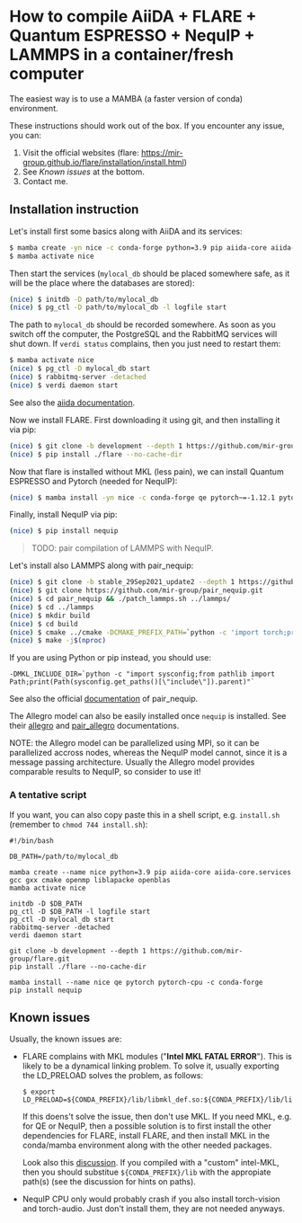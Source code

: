 # How to compile AiiDA + FLARE + Quantum ESPRESSO + NequIP + LAMMPS in a container/fresh computer

The easiest way is to use a MAMBA (a faster version of conda) environment.

These instructions should work out of the box. If you encounter any issue, you can:
1. Visit the official websites (flare: https://mir-group.github.io/flare/installation/install.html)
2. See _Known issues_ at the bottom.
3. Contact me.


## Installation instruction

Let's install first some basics along with AiiDA and its services:

```bash
$ mamba create -yn nice -c conda-forge python=3.9 pip aiida-core aiida-core.services gcc gxx cmake openmp liblapacke openblas
$ mamba activate nice
```

Then start the services (`mylocal_db` should be placed somewhere safe, as it will be the place where the databases are stored):

```bash
(nice) $ initdb -D path/to/mylocal_db
(nice) $ pg_ctl -D path/to/mylocal_db -l logfile start
```

The path to `mylocal_db` should be recorded somewhere. As soon as you switch off the computer, the PostgreSQL and the RabbitMQ services will shut down. If `verdi status` complains, then you just need to restart them:

```bash
$ mamba activate nice
(nice) $ pg_ctl -D mylocal_db start
(nice) $ rabbitmq-server -detached
(nice) $ verdi daemon start
```

See also the [aiida documentation](https://aiida.readthedocs.io/projects/aiida-core/en/latest/intro/install_conda.html#intro-get-started-conda-install).


Now we install FLARE. First downloading it using git, and then installing it via pip:

```bash
(nice) $ git clone -b development --depth 1 https://github.com/mir-group/flare.git
(nice) $ pip install ./flare --no-cache-dir
```

Now that flare is installed without MKL (less pain), we can install Quantum ESPRESSO and Pytorch (needed for NequIP):

```bash
(nice) $ mamba install -yn nice -c conda-forge qe pytorch~=-1.12.1 pytorch-cpu~=1.12.1
```

Finally, install NequIP via pip:

```bash
(nice) $ pip install nequip
```

> TODO: pair compilation of LAMMPS with NequIP.

Let's install also LAMMPS along with pair_nequip:

```bash
(nice) $ git clone -b stable_29Sep2021_update2 --depth 1 https://github.com/lammps/lammps.git
(nice) $ git clone https://github.com/mir-group/pair_nequip.git
(nice) $ cd pair_nequip && ./patch_lammps.sh ../lammps/
(nice) $ cd ../lammps
(nice) $ mkdir build
(nice) $ cd build
(nice) $ cmake ../cmake -DCMAKE_PREFIX_PATH=`python -c 'import torch;print(torch.utils.cmake_prefix_path)'` -DPKG_OPENMP=ON -DMKL_INCLUDE_DIR="$CONDA_PREFIX/include"
(nice) $ make -j$(nproc)
```

If you are using Python or pip instead, you should use:

```
-DMKL_INCLUDE_DIR=`python -c "import sysconfig;from pathlib import Path;print(Path(sysconfig.get_paths()[\"include\"]).parent)"`
```

See also the official [documentation](https://github.com/mir-group/pair_nequip) of pair_nequip.

The Allegro model can also be easily installed once `nequip` is installed. See their [allegro](https://github.com/mir-group/allegro) and [pair_allegro](https://github.com/mir-group/pair_allegro) documentations.

NOTE: the Allegro model can be parallelized using MPI, so it can be parallelized accross nodes, whereas the NequIP model cannot, since it is a message passing architecture. Usually the Allegro model provides comparable results to NequIP, so consider to use it!

### A tentative script

If you want, you can also copy paste this in a shell script, e.g. `install.sh` (remember to `chmod 744 install.sh`):

```console
#!/bin/bash

DB_PATH=/path/to/mylocal_db

mamba create --name nice python=3.9 pip aiida-core aiida-core.services gcc gxx cmake openmp liblapacke openblas
mamba activate nice

initdb -D $DB_PATH
pg_ctl -D $DB_PATH -l logfile start
pg_ctl -D mylocal_db start
rabbitmq-server -detached
verdi daemon start

git clone -b development --depth 1 https://github.com/mir-group/flare.git
pip install ./flare --no-cache-dir

mamba install --name nice qe pytorch pytorch-cpu -c conda-forge
pip install nequip
```


## Known issues

Usually, the known issues are:

- FLARE complains with MKL modules ("__Intel MKL FATAL ERROR__"). This is likely to be a dynamical linking problem. To solve it, usually exporting the LD_PRELOAD solves the problem, as follows:
    
    ```console
    $ export LD_PRELOAD=${CONDA_PREFIX}/lib/libmkl_def.so:${CONDA_PREFIX}/lib/libmkl_avx2.so:${CONDA_PREFIX}/lib/libmkl_core.so:${CONDA_PREFIX}/lib/libmkl_intel_lp64.so:${CONDA_PREFIX}/lib/libmkl_intel_thread.so:${CONDA_PREFIX}/lib/libiomp5.so
    ```

    If this doens't solve the issue, then don't use MKL. If you need MKL, e.g. for QE or NequIP, then a possible solution is to first install the other dependencies for FLARE, install FLARE, and then install MKL in the conda/mamba environment along with the other needed packages.

    Look also this [discussion](https://community.intel.com/t5/Intel-oneAPI-Math-Kernel-Library/mkl-fails-to-load/m-p/1155538). 
    If you compiled with a "custom" intel-MKL, then you should substitue `${CONDA_PREFIX}/lib` with the appropiate path(s) (see the discussion for hints on paths). 

- NequIP CPU only would probably crash if you also install torch-vision and torch-audio. Just don't install them, they are not needed anyways.
